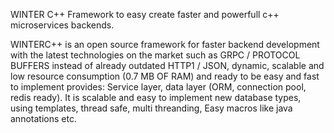 WINTER C++ Framework to easy create faster and powerfull c++ microservices backends.

WINTERC++ is an open source framework for faster backend development  with the latest technologies on the market such as GRPC / PROTOCOL BUFFERS instead of already outdated HTTP1 / JSON, dynamic, scalable and low resource consumption (0.7 MB OF RAM) and ready to be easy and fast to implement provides:
Service layer, data layer (ORM, connection pool, redis ready). It is scalable and easy to implement new database types, using templates, thread safe, multi threanding, Easy macros like java annotations etc.
